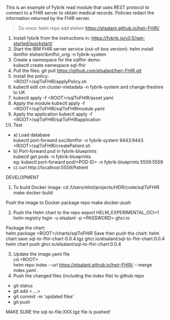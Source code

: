 This is an example of Fybrik read module that uses REST protocol to connect to a FHIR server to obtain medical records.
Policies redact the information returned by the FHIR server.


> Do once:
helm repo add elsheir https://elsalant.github.io/heir-FHIR/

1. Install fybrik from the instructions in: https://fybrik.io/v0.5/get-started/quickstart/
2. Start the IBM FHIR server service (out-of-box version):
helm install ibmfhir elsheir/ibmfhir_orig -n fybrik-system
3. Create a namespace for the sqlfhir demo:  
kubectl create namespace sql-fhir
3. Pull the files:
git pull https://github.com/elsalant/heir-FHIR.git
4. Install the policy:  
\<ROOT>/sqlToFHIR/applyPolicy.sh
5. kubectl edit cm cluster-metadata -n fybrik-system
and change theshire to UK
6. kubectl apply -f \<ROOT>/sqlToFHIR/asset.yaml
7. Apply the module
kubectl apply -f \<ROOT>/sqlToFHIR/sqlToFHIRmodule.yaml  
8. Apply the application
kubectl apply -f \<ROOT>/sqlToFHIR/sqlToFHIRapplication
9. Test
- a) Load database  
kubectl port-forward svc/ibmfhir -n fybrik-system 9443:9443  
\<ROOT>/sqlToFHIR/createPatient.sh
- b) Port-forward pod in fybrik-blueprints  
 kubectl get pods -n fybrik-blueprints  
eg: kubectl port-forward pod/\<POD ID> -n fybrik-blueprints 5559:5559
- c) curl http://localhost:5559/Patient

DEVELOPMENT

1. To build Docker image:
cd /Users/eliot/projects/HEIR/code/sqlToFHIR
make docker-build

Push the image to Docker package repo
make docker-push

2. Push the Helm chart to the repo
export HELM_EXPERIMENTAL_OCI=1  
helm registry login -u elsalant -p \<PASSWORD> ghcr.io

Package the chart:  
helm package \<ROOT>/charts/sqlToFHIR
Save then push the chart:
helm chart save sql-to-fhir-chart-0.0.4.tgz ghcr.io/elsalant/sql-to-fhir-chart:0.0.4
helm chart push ghcr.io/elsalant/sql-to-fhir-chart:0.0.4

3. Update the image.yaml file  
cd \<ROOT>  
helm repo index --url https://elsalant.github.io/heir-FHIR/ --merge index.yaml .
4. Push the changed files (including the index file) to github repo
- git status
- git add <....>
- git commit -m 'updated files'
- git push 

MAKE SURE the sql-to-file:XXX.tgz file is pushed!
